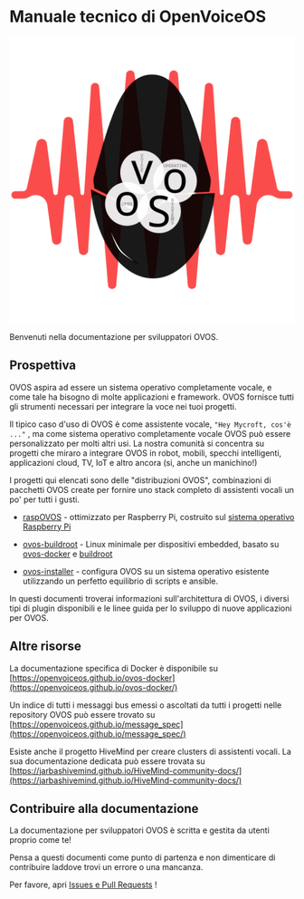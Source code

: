 # Manuale tecnico di OpenVoiceOS

![](https://github.com/OpenVoiceOS/ovos_assets/blob/master/Logo/ovos-logo-512.png?raw=true)

Benvenuti nella documentazione per sviluppatori OVOS.

## Prospettiva

OVOS aspira ad essere un sistema operativo completamente vocale, e come tale ha bisogno di molte applicazioni e framework. OVOS fornisce tutti gli strumenti necessari per integrare la voce nei tuoi progetti.

Il tipico caso d'uso di OVOS è come assistente vocale, `"Hey Mycroft, cos'è ..."` , ma come sistema operativo completamente vocale OVOS può essere personalizzato per molti altri usi. La nostra comunità si concentra su progetti che miraro a integrare OVOS in robot, mobili, specchi intelligenti, applicazioni cloud, TV, IoT e altro ancora (si, anche un manichino!)

I progetti qui elencati sono delle "distribuzioni OVOS", combinazioni di pacchetti OVOS create per fornire uno stack completo di assistenti vocali un po' per tutti i gusti.

- [raspOVOS](https://github.com/OpenVoiceOS/raspOVOS) - ottimizzato per Raspberry Pi, costruito sul [sistema operativo Raspberry Pi](https://www.raspberrypi.com/software/)

- [ovos-buildroot](https://github.com/OpenVoiceOS/ovos-buildroot) - Linux minimale per dispositivi embedded, basato su [ovos-docker](https://github.com/OpenVoiceOS/ovos-docker/) e [buildroot](https://buildroot.org/)

- [ovos-installer](https://github.com/OpenVoiceOS/ovos-installer) - configura OVOS su un sistema operativo esistente utilizzando un perfetto equilibrio di scripts e ansible.

In questi documenti troverai informazioni sull'architettura di OVOS, i diversi tipi di plugin disponibili e le linee guida per lo sviluppo di nuove applicazioni per OVOS.

## Altre risorse

La documentazione specifica di Docker è disponibile su [https://openvoiceos.github.io/ovos-docker](https://openvoiceos.github.io/ovos-docker/)

Un indice di tutti i messaggi bus emessi o ascoltati da tutti i progetti nelle repository OVOS può essere trovato su [https://openvoiceos.github.io/message_spec](https://openvoiceos.github.io/message_spec/)

Esiste anche il progetto HiveMind per creare clusters di assistenti vocali. La sua documentazione dedicata può essere trovata su [https://jarbashivemind.github.io/HiveMind-community-docs/](https://jarbashivemind.github.io/HiveMind-community-docs/)

## Contribuire alla documentazione

La documentazione per sviluppatori OVOS è scritta e gestita da utenti proprio come te!

Pensa a questi documenti come punto di partenza e non dimenticare di contribuire laddove trovi un errore o una mancanza.

Per favore, apri [Issues e Pull Requests](https://github.com/OpenVoiceOS/ovos-technical-manual) !
